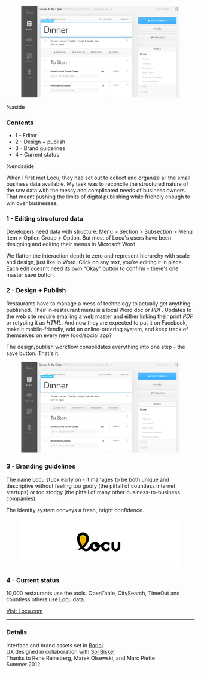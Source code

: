 <figure>
	<div class="browser">
		<img src="img/locu-ui.png"/>
	</div>
</figure>

%aside

### Contents

- 1 - Editor
- 2 - Design + publish
- 3 - Brand guidelines
- 4 - Current status

%endaside

When I first met Locu, they had set out to collect and organize all the small business data available. My task was to reconcile the structured nature of the raw data with the messy and complicated needs of business owners. That meant pushing the limits of digital publishing while friendly enough to win over businesses.

### 1 - Editing structured data

Developers need data with structure: Menu > Section > Subsection > Menu Item > Option Group > Option. But most of Locu's users have been designing and editing their menus in Microsoft Word. 

<!-- This works alright for one or two quick edits, but it's awful if you're trying to enter a menu. -->

<!-- The Locu interface addresses this in two ways. First off, the app uses machine learning and human-powered quality control to import existing menus.
 -->

We flatten the interaction depth to zero and represent hierarchy with scale and design, just like in Word. Click on any text, you're editing it in place. Each edit doesn't need its own "Okay" button to confirm - there's one master save button.

### 2 - Design + Publish

Restaurants have to manage a mess of technology to actually get anything published. Their in-restaurant menu is a local Word doc or *PDF*. Updates to the web site require emailing a web master and either linking their print *PDF* or retyping it as *HTML*. And now they are expected to put it on Facebook, make it mobile-friendly, add an online-ordering system, and keep track of themselves on every new food/social app?

The design/publish workflow consolidates everything into one step - the save button. That's it.

<figure>
	<div class="browser">
		<img src="img/locu-ui.png"/>
	</div>
</figure>

### 3 - Branding guidelines

The name Locu stuck early on - it manages to be both unique and descriptive without feeling too goofy (the pitfall of countless internet startups) or too stodgy (the pitfall of many other business-to-business companies).

The identity system conveys a fresh, bright confidence.

<figure>
	<img src="img/locu/logo.png"/>
</figure>

### 4 - Current status

10,000 restaurants use the tools. OpenTable, CitySearch, TimeOut and countless others use Locu data.

<a href="//locu.com" class="btn">Visit Locu.com</a>

<hr>

### Details

Interface and brand assets set in [Bariol](http://www.bariol.com/) <br/> UX designed in collaboration with [Sol Bisker](http://biskerrific.com/) <br/>Thanks to Rene Reinsberg, Marek Olsewski, and Marc Piette <br/> Summer 2012
